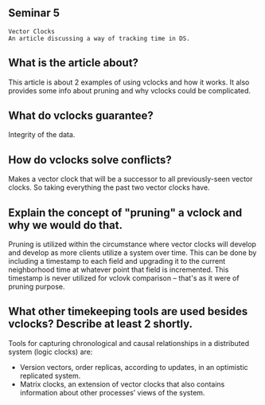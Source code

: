 Seminar 5
-----

```
Vector Clocks
An article discussing a way of tracking time in DS.
```

What is the article about? 
-----

This article is about 2 examples of using vclocks and how it works. It also provides some info about pruning and why vclocks could be complicated.


What do vclocks guarantee? 
-----

Integrity of the data.


How do vclocks solve conflicts? 
-----

Makes a vector clock that will be a successor to all previously-seen vector clocks. So taking everything the past two vector clocks have.


Explain the concept of "pruning" a vclock and why we would do that. 
-----

Pruning is utilized within the circumstance where vector clocks will develop and develop as more clients utilize a system over time. This can be done by including a timestamp to each field and upgrading it to the current neighborhood time at whatever point that field is incremented. This timestamp is never utilized for vclovk comparison – that's as it were of pruning purpose.


What other timekeeping tools are used besides vclocks? Describe at least 2 shortly.
-----

Tools for capturing chronological and causal relationships in a distributed system (logic clocks) are:
-	Version vectors, order replicas, according to updates, in an optimistic replicated system.
-	Matrix clocks, an extension of vector clocks that also contains information about other processes’ views of the system.

